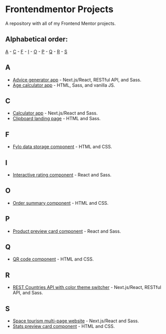 # Frontendmentor Projects
A repository with all of my Frontend Mentor projects.

## Alphabetical order:
[A](#a) - [C](#c) - [F](#f) - [I](#i) - [O](#o) - [P](#p) - [Q](#q) - [R](#r) - [S](#s) 

## A
- [Advice generator app](https://www.frontendmentor.io/solutions/react-nextjs-sass-hrcLchjPtu) - Next.js/React, RESTful API, and Sass.
- [Age calculator app](https://www.frontendmentor.io/solutions/html-sass-and-javascript-aSPjmCJjeC) - HTML, Sass, and vanilla JS.

## C
- [Calculator app](https://www.frontendmentor.io/solutions/nextjsreact-sass-responsive-P7fq_buLlZ) - Next.js/React and Sass.
- [Clipboard landing page](https://www.frontendmentor.io/solutions/responsive-with-sass-RTGqnSyUK0) - HTML and Sass.

## F
- [Fylo data storage component](https://www.frontendmentor.io/solutions/fylo-data-storage-component-ahyvke3sFU) - HTML and CSS.

## I
- [Interactive rating component](https://www.frontendmentor.io/solutions/react-sassscss-responsive-app-S9j1KtiFBz) - React and Sass.

## O
- [Order summary component](https://www.frontendmentor.io/solutions/order-summary-component-bxYjuv5nHe) - HTML and CSS.

## P
- [Product preview card component](https://www.frontendmentor.io/solutions/react-app-with-sass-responsive-5hSk5wKe_B) - React and Sass.

## Q
- [QR code component](https://www.frontendmentor.io/solutions/html-css-desktop-first-qoHgTcB_pQ) - HTML and CSS.

## R
- [REST Countries API with color theme switcher](https://www.frontendmentor.io/solutions/nextjsreact-sass-responsive-ZPSen0RIUl) - Next.js/React, RESTful API, and Sass.

## S
- [Space tourism multi-page website](https://www.frontendmentor.io/solutions/nextjs-react-responsive-with-sass-ZJalweAxxc) - Next.js/React and Sass.
- [Stats preview card component](https://www.frontendmentor.io/solutions/stats-preview-card-component-j1CW3z0A9F) - HTML and CSS.

